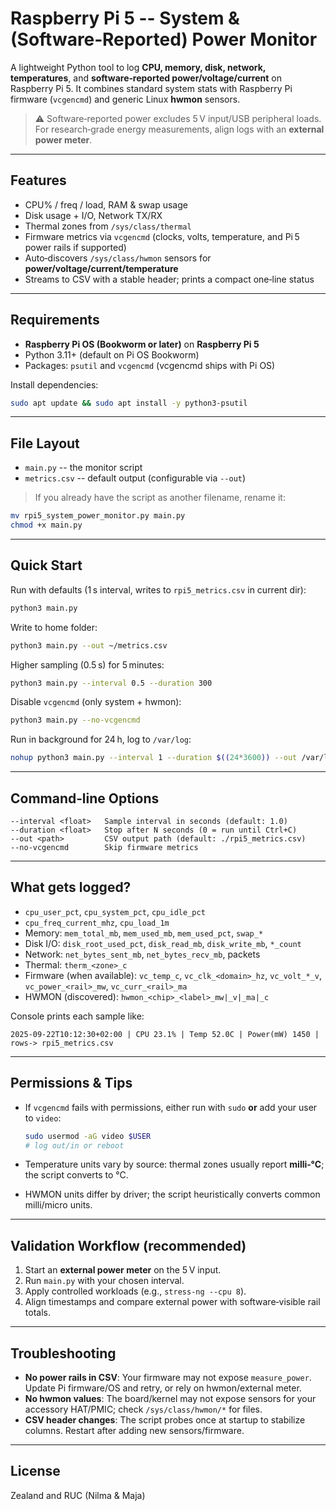 # Raspberry Pi 5 -- System & (Software‑Reported) Power Monitor

A lightweight Python tool to log **CPU, memory, disk, network,
temperatures**, and **software‑reported power/voltage/current** on
Raspberry Pi 5. It combines standard system stats with Raspberry Pi
firmware (`vcgencmd`) and generic Linux **hwmon** sensors.

> ⚠️ Software‑reported power excludes 5 V input/USB peripheral loads.
> For research‑grade energy measurements, align logs with an **external
> power meter**.

------------------------------------------------------------------------

## Features

-   CPU% / freq / load, RAM & swap usage
-   Disk usage + I/O, Network TX/RX
-   Thermal zones from `/sys/class/thermal`
-   Firmware metrics via `vcgencmd` (clocks, volts, temperature, and
    Pi 5 power rails if supported)
-   Auto‑discovers `/sys/class/hwmon` sensors for
    **power/voltage/current/temperature**
-   Streams to CSV with a stable header; prints a compact one‑line
    status

------------------------------------------------------------------------

## Requirements

-   **Raspberry Pi OS (Bookworm or later)** on **Raspberry Pi 5**
-   Python 3.11+ (default on Pi OS Bookworm)
-   Packages: `psutil` and `vcgencmd` (vcgencmd ships with Pi OS)

Install dependencies:

``` bash
sudo apt update && sudo apt install -y python3-psutil
```

------------------------------------------------------------------------

## File Layout

-   `main.py` -- the monitor script
-   `metrics.csv` -- default output (configurable via `--out`)

> If you already have the script as another filename, rename it:

``` bash
mv rpi5_system_power_monitor.py main.py
chmod +x main.py
```

------------------------------------------------------------------------

## Quick Start

Run with defaults (1 s interval, writes to `rpi5_metrics.csv` in current
dir):

``` bash
python3 main.py
```

Write to home folder:

``` bash
python3 main.py --out ~/metrics.csv
```

Higher sampling (0.5 s) for 5 minutes:

``` bash
python3 main.py --interval 0.5 --duration 300
```

Disable `vcgencmd` (only system + hwmon):

``` bash
python3 main.py --no-vcgencmd
```

Run in background for 24 h, log to `/var/log`:

``` bash
nohup python3 main.py --interval 1 --duration $((24*3600)) --out /var/log/rpi5_metrics.csv >/var/log/rpi5_monitor.out 2>&1 &
```

------------------------------------------------------------------------

## Command‑line Options

``` text
--interval <float>   Sample interval in seconds (default: 1.0)
--duration <float>   Stop after N seconds (0 = run until Ctrl+C)
--out <path>         CSV output path (default: ./rpi5_metrics.csv)
--no-vcgencmd        Skip firmware metrics
```

------------------------------------------------------------------------

## What gets logged?

-   `cpu_user_pct`, `cpu_system_pct`, `cpu_idle_pct`
-   `cpu_freq_current_mhz`, `cpu_load_1m`
-   Memory: `mem_total_mb`, `mem_used_mb`, `mem_used_pct`, `swap_*`
-   Disk I/O: `disk_root_used_pct`, `disk_read_mb`, `disk_write_mb`,
    `*_count`
-   Network: `net_bytes_sent_mb`, `net_bytes_recv_mb`, packets
-   Thermal: `therm_<zone>_c`
-   Firmware (when available): `vc_temp_c`, `vc_clk_<domain>_hz`,
    `vc_volt_*_v`, `vc_power_<rail>_mw`, `vc_curr_<rail>_ma`
-   HWMON (discovered): `hwmon_<chip>_<label>_mw|_v|_ma|_c`

Console prints each sample like:

    2025-09-22T10:12:30+02:00 | CPU 23.1% | Temp 52.0C | Power(mW) 1450 | rows-> rpi5_metrics.csv

------------------------------------------------------------------------

## Permissions & Tips

-   If `vcgencmd` fails with permissions, either run with `sudo` **or**
    add your user to `video`:

    ``` bash
    sudo usermod -aG video $USER
    # log out/in or reboot
    ```

-   Temperature units vary by source: thermal zones usually report
    **milli‑°C**; the script converts to °C.

-   HWMON units differ by driver; the script heuristically converts
    common milli/micro units.

------------------------------------------------------------------------

## Validation Workflow (recommended)

1.  Start an **external power meter** on the 5 V input.
2.  Run `main.py` with your chosen interval.
3.  Apply controlled workloads (e.g., `stress-ng --cpu 8`).
4.  Align timestamps and compare external power with software‑visible
    rail totals.

------------------------------------------------------------------------

## Troubleshooting

-   **No power rails in CSV**: Your firmware may not expose
    `measure_power`. Update Pi firmware/OS and retry, or rely on
    hwmon/external meter.
-   **No hwmon values**: The board/kernel may not expose sensors for
    your accessory HAT/PMIC; check `/sys/class/hwmon/*` for files.
-   **CSV header changes**: The script probes once at startup to
    stabilize columns. Restart after adding new sensors/firmware.

------------------------------------------------------------------------

## License

Zealand and RUC (Nilma & Maja)
